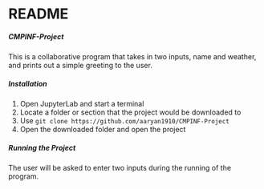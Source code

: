 # README

##### CMPINF-Project

This is a collaborative program that takes in two inputs, name and weather, and prints out a simple greeting to the user. 

##### Installation

1. Open JupyterLab and start a terminal
2. Locate a folder or section that the project would be downloaded to
3. Use `git clone https://github.com/aaryan1910/CMPINF-Project`
4. Open the downloaded folder and open the project

##### Running the Project

The user will be asked to enter two inputs during the running of the program. 







